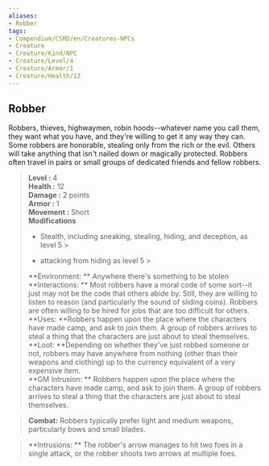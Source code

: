 ```yaml
---
aliases:
- Robber
tags:
- Compendium/CSRD/en/Creatures-NPCs
- Creature
- Creature/Kind/NPC
- Creature/Level/4
- Creature/Armor/1
- Creature/Health/12
---
```


  
## Robber  
Robbers, thieves, highwaymen, robin hoods--whatever name you call them, they want what you have, and they're willing to get it any way they can. Some robbers are honorable, stealing only from the rich or the evil. Others will take anything that isn't nailed down or magically protected.
Robbers often travel in pairs or small groups of dedicated friends and fellow robbers.  

  
> **Level :** 4  
> **Health :** 12  
> **Damage :** 2 points  
> **Armor :** 1  
> **Movement :** Short  
> **Modifications**  
>- Stealth, including sneaking, stealing, hiding, and deception, as level 5 >
>  
>- attacking from hiding as level 5 >
>  
> **Environment: ** Anywhere there's something to be stolen  
> **Interactions: ** Most robbers have a moral code of some sort--it just may not be the code that others abide by. Still, they are willing to listen to reason (and particularly the sound of sliding coins). Robbers are often willing to be hired for jobs that are too difficult for others.  
> **Uses: **Robbers happen upon the place where the characters have made camp, and ask to join them. A group of robbers arrives to steal a thing that the characters are just about to steal themselves.  
> **Loot: **Depending on whether they've just robbed someone or not, robbers may have anywhere from nothing (other than their weapons and clothing) up to the currency equivalent of a very expensive item.  
> **GM Intrusion: ** Robbers happen upon the place where the characters have made camp, and ask to join them. A group of robbers arrives to steal a thing that the characters are just about to steal themselves.  

> **Combat:** 
> Robbers typically prefer light and medium weapons, particularly bows and small blades.  
  

> **Intrusions: ** 
> The robber's arrow manages to hit two foes in a single attack, or the robber shoots two arrows at multiple foes.  
